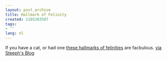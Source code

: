 ```yaml
---
layout: post_archive
title: Hallmark of Felinity
created: 1105203507
tags:
- ''
lang: nl
---
```

If you have a cat, or had one [these hallmarks of felinities](http://www.student.ipfw.edu/~osbodr01/hallmarks/hallmark00.html) are facbulous. [via Steeph's Blog](http://blogger.xs4all.nl/steeph/archive/2005/01/08/20929.aspx)
